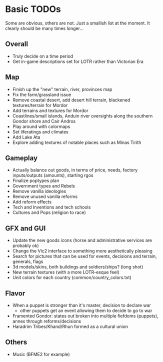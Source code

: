 # Basic TODOs
Some are obvious, others are not. Just a smallish list at the moment. It clearly should be many times longer...

## Overall
 - Truly decide on a time period
 - Get in-game descriptions set for LOTR rather than Victorian Era
 
## Map
 - Finish up the "new" terrain, river, provinces map
 - Fix the farm/grassland issue
 - Remove coastal desert, add desert hill terrain, blackened textures/terrain for Mordor
 - Add terrains and textures for Mordor
 - Coastlines/small islands, Anduin river oversights along the southern Gondor shore and Cair Andros
 - Play around with colormaps
 - Set liferatings and climates
 - Add Lake Ata
 - Explore adding textures of notable places such as Minas Tirith
 
## Gameplay
 - Actually balance out goods, in terms of price, needs, factory inputs/outputs (amounts), starting rgos 
 - Finalize poptypes plan
 - Government types and Rebels
 - Remove vanilla ideologies
 - Remove unused vanilla reforms
 - Add reform effects
 - Tech and Inventions and tech schools
 - Cultures and Pops (religion to race)

## GFX and GUI
 - Update the new goods icons (horse and administrative services are probably ok)
 - Change the Vic2 interface to something more aesthetically pleasing
 - Search for pictures that can be used for events, decisions and terrain, generals, flags
 - 3d models/skins, both buildings and soldiers/ships? (long shot)
 - New terrain textures (with a more LOTR-esque feel)
 - Unit colors for each country (common/country_colors.txt)

## Flavor
 - When a puppet is stronger than it's master, decision to declare war
   - other puppets get an event allowing them to decide to go to war
 - Framented Gondor: states out broken into multiple fiefdoms (puppets), annex through reforms/decisions
 - Haradrim Tribes/Khand/Rhun formed as a cultural union

## Others 
 - Music (BFME2 for example)

